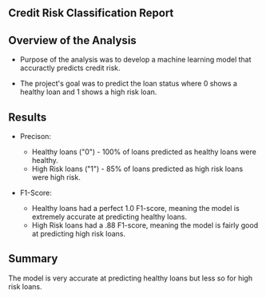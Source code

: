 ## Credit Risk Classification Report

## Overview of the Analysis

* Purpose of the analysis was to develop a machine learning model that accuractly predicts credit risk.

* The project's goal was to predict the loan status where 0 shows a healthy loan and 1 shows a high risk loan. 

## Results

* Precison:
    * Healthy loans ("0") - 100% of loans predicted as healthy loans were healthy.
    * High Risk loans ("1") - 85% of loans predicted as high risk loans were high risk.

* F1-Score:
    * Healthy loans had a perfect 1.0 F1-score, meaning the model is extremely accurate at predicting healthy loans.
    * High Risk loans had a .88 F1-score, meaning the model is fairly good at predicting high risk loans.

## Summary

The model is very accurate at predicting healthy loans but less so for high risk loans. 